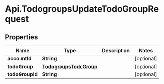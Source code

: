 # Api.TodogroupsUpdateTodoGroupRequest

## Properties
Name | Type | Description | Notes
------------ | ------------- | ------------- | -------------
**accountId** | **String** |  | [optional] 
**todoGroup** | [**TodogroupsTodoGroup**](TodogroupsTodoGroup.md) |  | [optional] 
**todoGroupId** | **String** |  | [optional] 


